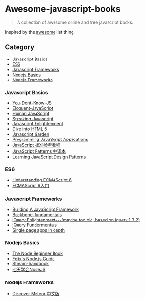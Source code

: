 Awesome-javascript-books
=======================

> A collection of awesome online and free javascript books.

Inspired by the [awesome](https://github.com/bayandin/awesome-awesomeness) list thing.

## Category

- [Javascript Basics](#javascript-basic)
- [ES6](#es6)
- [Javascript Frameworks](#javascript-frameworks)
- [Nodejs Basics](#nodejs-basics)
- [Nodejs Frameworks](#nodejs-frameworks)


### Javascript Basics

- [You-Dont-Know-JS](https://github.com/getify/You-Dont-Know-JS)
- [Eloquent-JavaScript](http://eloquentjavascript.net/)
- [Human JavaScript](http://read.humanjavascript.com/ch01-introduction.html)
- [Speaking Javascript](http://speakingjs.com/es5/index.html)
- [Javascript Enlightenment](http://www.javascriptenlightenment.com)
- [Dive into HTML 5](http://diveintohtml5.info/index.html)
- [Javascript Garden](http://bonsaiden.github.io/JavaScript-Garden/zh/)
- [Programming JavaScript Applications](http://chimera.labs.oreilly.com/books/1234000000262/index.html)
- [JavaScript 标准参考教程](http://javascript.ruanyifeng.com/)
- [JavaScript Patterns 中译本](https://github.com/TooBug/javascript.patterns)
- [Learning JavaScript Design Patterns](http://addyosmani.com/resources/essentialjsdesignpatterns/book/)


### ES6
* [Understanding ECMAScript 6](https://leanpub.com/understandinges6/read)
* [ECMAScript 6入门](http://es6.ruanyifeng.com/)


### Javascript Frameworks

- [Building A JavaScript Framework](http://dailyjs.com/files/build-a-javascript-framework.pdf)
- [Backbone-fundamentals](https://github.com/addyosmani/backbone-fundamentals)
- [jQuery Enlightenment---(may be too old, based on jquery 1.3.2)](http://jqueryenlightenment.com/jquery_enlightenment.pdf)
- [jQuery Fundermentals](http://jqfundamentals.com/)
- [Single page apps in depth](http://singlepageappbook.com/)

### Nodejs Basics

- [The Node Beginner Book](http://www.nodebeginner.org/)
- [Felix's Node.js Guide](http://nodeguide.com/)
- [Stream-handbook](https://github.com/substack/stream-handbook)
- [七天学会NodeJS](http://nqdeng.github.io/7-days-nodejs/)


### Nodejs Frameworks

- [Discover Meteor 中文版](http://zh.discovermeteor.com/)
